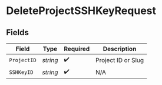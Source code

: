 # DeleteProjectSSHKeyRequest


## Fields

| Field              | Type               | Required           | Description        |
| ------------------ | ------------------ | ------------------ | ------------------ |
| `ProjectID`        | *string*           | :heavy_check_mark: | Project ID or Slug |
| `SSHKeyID`         | *string*           | :heavy_check_mark: | N/A                |